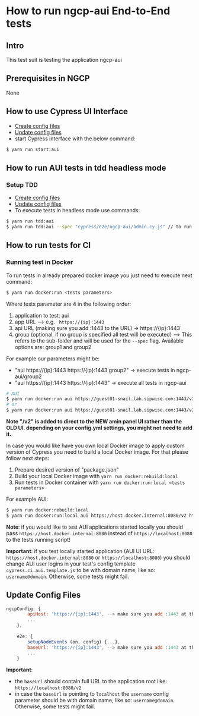 # How to run ngcp-aui End-to-End tests

## Intro
This test suit is testing the application ngcp-aui

## Prerequisites in NGCP
None

## How to use Cypress UI Interface
- [Create config files](../README.md#Setup-create-config-files)
- [Update config files](#update-config-files)
- start Cypress interface with the below command:
```bash
$ yarn run start:aui
```

## How to run AUI tests in tdd headless mode
### Setup TDD
- [Create config files](../README.md#Setup-create-rdd-config-files)
- [Update config files](#update-config-file)
- To execute tests in headless mode use commands:
```bash
$ yarn run tdd:aui
$ yarn run tdd:aui --spec "cypress/e2e/ngcp-aui/admin.cy.js" // to run only one specific test
```


## How to run tests for CI
### Running test in Docker
To run tests in already prepared docker image you just need to execute next command:
```bash
$ yarn run docker:run <tests parameters>
```
Where tests parameter are 4 in the following order:
1. application to test: aui
2. app URL --> e.g. ` https://{ip}:1443`
3. api URL (making sure you add :1443 to the URL) -> https://{ip}:1443`
4. group (optional, if no group is specified all test will be executed) --> This refers to the sub-folder and will be used for the `--spec` flag. Available options are: group1 and group2


For example our parameters might be:
* "aui https://{ip}:1443 https://{ip}:1443 group2" -> execute tests in ngcp-aui/group2
* "aui https://{ip}:1443 https://{ip}:1443" -> execute all tests in ngcp-aui

```bash
# AUI
$ yarn run docker:run aui https://guest01-snail.lab.sipwise.com:1443/v2 https://guest01-snail.lab.sipwise.com:1443 group2
# or
$ yarn run docker:run aui https://guest01-snail.lab.sipwise.com:1443/v2 https://guest01-snail.lab.sipwise.com:1443
```
**Note "/v2" is added to direct to the NEW amin panel UI rather than the OLD UI. depending on your config.yml settings, you might not need to add it.**

In case you would like have you own local Docker image to apply custom version of Cypress you need to build a local Docker image.
For that please follow next steps:
1. Prepare desired version of "package.json"
2. Build your local Docker image with `yarn run docker:rebuild:local`
3. Run tests in Docker container with `yarn run docker:run:local <tests parameters>`

For example AUI:
```bash
$ yarn run docker:rebuild:local
$ yarn run docker:run:local aui https://host.docker.internal:8080/v2 https://dev-web-trunk.mgm.sipwise.com:1443 group2
```

**Note**: if you would like to test AUI applications started locally you should pass `https://host.docker.internal:8080` instead of `https://localhost:8080` to the tests running script!

**Important**: if you test locally started application (AUI UI URL: `https://host.docker.internal:8080` or `https://localhost:8080`) you should change AUI user logins in your test's config template `cypress.ci.aui.template.js` to be with domain name, like so: `username@domain`. Otherwise, some tests might fail.


## Update Config Files
```js
ngcpConfig: {
        apiHost: 'https://{ip}:1443', --> make sure you add :1443 at the end of your URL
        ...
    },
    
    e2e: {
        setupNodeEvents (on, config) {...},
        baseUrl: 'https://{ip}:1443', --> make sure you add :1443 at the end of your URL
        ...
    }
```
**Important**:
* the `baseUrl` should contain full URL to the application root like: `https://localhost:8080/v2`
* in case the `baseUrl` is pointing to `localhost` the `username` config parameter should be with domain name, like so: `username@domain`. Otherwise, some tests might fail.
